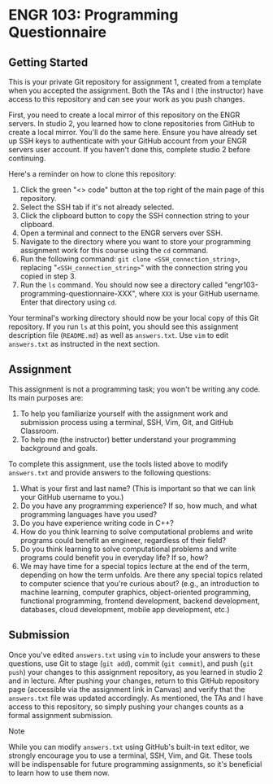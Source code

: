 # ENGR 103: Programming Questionnaire

## Getting Started

This is your private Git repository for assignment 1, created from a template when you accepted the assignment. Both the TAs and I (the instructor) have access to this repository and can see your work as you push changes.

First, you need to create a local mirror of this repository on the ENGR servers. In studio 2, you learned how to clone repositories from GitHub to create a local mirror. You'll do the same here. Ensure you have already set up SSH keys to authenticate with your GitHub account from your ENGR servers user account. If you haven't done this, complete studio 2 before continuing.

Here's a reminder on how to clone this repository:

1. Click the green "<> code" button at the top right of the main page of this repository.
2. Select the SSH tab if it's not already selected.
3. Click the clipboard button to copy the SSH connection string to your clipboard.
4. Open a terminal and connect to the ENGR servers over SSH.
5. Navigate to the directory where you want to store your programming assignment work for this course using the `cd` command.
6. Run the following command: `git clone <SSH_connection_string>`, replacing "`<SSH_connection_string>`" with the connection string you copied in step 3.
7. Run the `ls` command. You should now see a directory called "engr103-programming-questionnaire-XXX", where `XXX` is your GitHub username. Enter that directory using `cd`.

Your terminal's working directory should now be your local copy of this Git repository. If you run `ls` at this point, you should see this assignment description file (`README.md`) as well as `answers.txt`. Use `vim` to edit `answers.txt` as instructed in the next section.

## Assignment

This assignment is not a programming task; you won't be writing any code. Its main purposes are:

1. To help you familiarize yourself with the assignment work and submission process using a terminal, SSH, Vim, Git, and GitHub Classroom.
2. To help me (the instructor) better understand your programming background and goals.

To complete this assignment, use the tools listed above to modify `answers.txt` and provide answers to the following questions:

1. What is your first and last name? (This is important so that we can link your GitHub username to you.)
2. Do you have any programming experience? If so, how much, and what programming languages have you used?
3. Do you have experience writing code in C++?
4. How do you think learning to solve computational problems and write programs could benefit an engineer, regardless of their field?
5. Do you think learning to solve computational problems and write programs could benefit you in everyday life? If so, how?
6. We may have time for a special topics lecture at the end of the term, depending on how the term unfolds. Are there any special topics related to computer science that you're curious about? (e.g., an introduction to machine learning, computer graphics, object-oriented programming, functional programming, frontend development, backend development, databases, cloud development, mobile app development, etc.)

## Submission

Once you've edited `answers.txt` using `vim` to include your answers to these questions, use Git to stage (`git add`), commit (`git commit`), and push (`git push`) your changes to this assignment repository, as you learned in studio 2 and in lecture. After pushing your changes, return to this GitHub repository page (accessible via the assignment link in Canvas) and verify that the `answers.txt` file was updated accordingly. As mentioned, the TAs and I have access to this repository, so simply pushing your changes counts as a formal assignment submission.

> [!NOTE]  
> While you can modify `answers.txt` using GitHub's built-in text editor, we strongly encourage you to use a terminal, SSH, Vim, and Git. These tools will be indispensable for future programming assignments, so it's beneficial to learn how to use them now.
